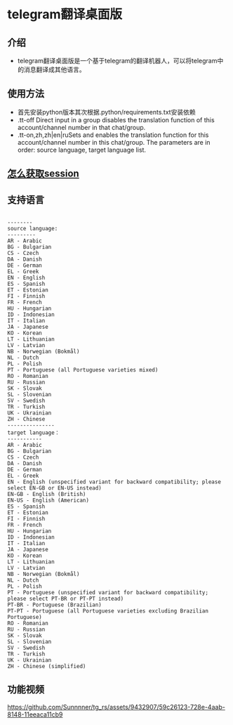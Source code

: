 # telegram翻译桌面版
## 介绍
- telegram翻译桌面版是一个基于telegram的翻译机器人，可以将telegram中的消息翻译成其他语言。

## 使用方法
- 首先安装python版本其次根据.python/requirements.txt安装依赖
- .tt-off Direct input in a group disables the translation function of this account/channel number in that chat/group.
- .tt-on,zh,zh|en|ruSets and enables the translation function for this account/channel number in this chat/group. The parameters are in order: source language, target language list.

## [怎么获取session](https://hub.docker.com/repository/docker/whitek/tg_translate/general)


## 支持语言
``` text

--------
source language:
---------
AR - Arabic
BG - Bulgarian
CS - Czech
DA - Danish
DE - German
EL - Greek
EN - English
ES - Spanish
ET - Estonian
FI - Finnish
FR - French
HU - Hungarian
ID - Indonesian
IT - Italian
JA - Japanese
KO - Korean
LT - Lithuanian
LV - Latvian
NB - Norwegian (Bokmål)
NL - Dutch
PL - Polish
PT - Portuguese (all Portuguese varieties mixed)
RO - Romanian
RU - Russian
SK - Slovak
SL - Slovenian
SV - Swedish
TR - Turkish
UK - Ukrainian
ZH - Chinese
---------------
target language：
-----------
AR - Arabic
BG - Bulgarian
CS - Czech
DA - Danish
DE - German
EL - Greek
EN - English (unspecified variant for backward compatibility; please select EN-GB or EN-US instead)
EN-GB - English (British)
EN-US - English (American)
ES - Spanish
ET - Estonian
FI - Finnish
FR - French
HU - Hungarian
ID - Indonesian
IT - Italian
JA - Japanese
KO - Korean
LT - Lithuanian
LV - Latvian
NB - Norwegian (Bokmål)
NL - Dutch
PL - Polish
PT - Portuguese (unspecified variant for backward compatibility; please select PT-BR or PT-PT instead)
PT-BR - Portuguese (Brazilian)
PT-PT - Portuguese (all Portuguese varieties excluding Brazilian Portuguese)
RO - Romanian
RU - Russian
SK - Slovak
SL - Slovenian
SV - Swedish
TR - Turkish
UK - Ukrainian
ZH - Chinese (simplified)
```

## 功能视频


https://github.com/Sunnnner/tg_rs/assets/9432907/59c26123-728e-4aab-8148-11eeaca11cb9

